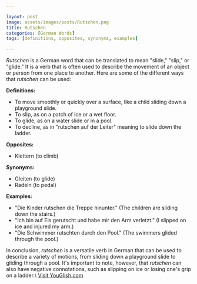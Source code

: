 ```yaml
---

layout: post
image: assets/images/posts/Rutschen.png
title: Rutschen
categories: [German Words]
tags: [definitions, opposites, synonyms, examples]

---
```


*Rutschen* is a German word that can be translated to mean "slide," "slip," or "glide." It is a verb that is often used to describe the movement of an object or person from one place to another. Here are some of the different ways that *rutschen* can be used:

**Definitions:**
- To move smoothly or quickly over a surface, like a child sliding down a playground slide.
- To slip, as on a patch of ice or a wet floor.
- To glide, as on a water slide or in a pool.
- To decline, as in "rutschen auf der Leiter" meaning to slide down the ladder.

**Opposites:**
- Klettern (to climb)

**Synonyms:**
- Gleiten (to glide)
- Radeln (to pedal)

**Examples:**
- "Die Kinder rutschen die Treppe hinunter." (The children are sliding down the stairs.)
- "Ich bin auf Eis gerutscht und habe mir den Arm verletzt." (I slipped on ice and injured my arm.)
- "Die Schwimmer rutschten durch den Pool." (The swimmers glided through the pool.)

In conclusion, *rutschen* is a versatile verb in German that can be used to describe a variety of motions, from sliding down a playground slide to gliding through a pool. It's important to note, however, that *rutschen* can also have negative connotations, such as slipping on ice or losing one's grip on a ladder.\ <a id="yg-widget-0" class="youglish-widget" data-query="Rutschen" data-lang="german" data-components="8412" data-auto-start="0" data-bkg-color="theme_light" data-title="How%20to%20pronounce%20Rutschen%20in%20German"  rel="nofollow" href="https://youglish.com">Visit YouGlish.com</a><script async src="https://youglish.com/public/emb/widget.js" charset="utf-8"></script>